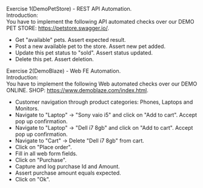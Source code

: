 Exercise 1(DemoPetStore) - REST API Automation. <br/>
Introduction: <br/>
You have to implement the following API automated checks over our DEMO PET STORE: https://petstore.swagger.io/.
<ul>
<li>Get "available" pets. Assert expected result.</li>
<li>Post a new available pet to the store. Assert new pet added.</li>
<li>Update this pet status to "sold". Assert status updated.</li>
<li>Delete this pet. Assert deletion.</li>
</ul>

Exercise 2(DemoBlaze) - Web FE Automation. <br/>
Introduction: <br/>
You have to implement the following Web automated checks over our DEMO ONLINE.
SHOP: https://www.demoblaze.com/index.html.
* Customer navigation through product categories: Phones, Laptops and Monitors.
* Navigate to "Laptop" → "Sony vaio i5" and click on "Add to cart". Accept pop up
	confirmation.
* Navigate to "Laptop" → "Dell i7 8gb" and click on "Add to cart". Accept pop up
	confirmation.
* Navigate to "Cart" → Delete "Dell i7 8gb" from cart.
* Click on "Place order".
* Fill in all web form fields.
* Click on "Purchase".
* Capture and log purchase Id and Amount.
* Assert purchase amount equals expected.
* Click on "Ok".
